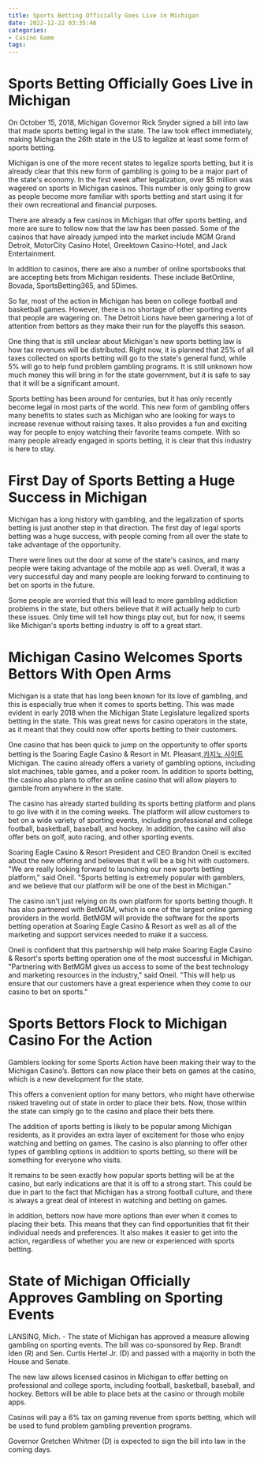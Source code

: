 ```yaml
---
title: Sports Betting Officially Goes Live in Michigan
date: 2022-12-22 03:35:46
categories:
- Casino Game
tags:
---
```



#  Sports Betting Officially Goes Live in Michigan

On October 15, 2018, Michigan Governor Rick Snyder signed a bill into law that made sports betting legal in the state. The law took effect immediately, making Michigan the 26th state in the US to legalize at least some form of sports betting.

Michigan is one of the more recent states to legalize sports betting, but it is already clear that this new form of gambling is going to be a major part of the state's economy. In the first week after legalization, over $5 million was wagered on sports in Michigan casinos. This number is only going to grow as people become more familiar with sports betting and start using it for their own recreational and financial purposes.

There are already a few casinos in Michigan that offer sports betting, and more are sure to follow now that the law has been passed. Some of the casinos that have already jumped into the market include MGM Grand Detroit, MotorCity Casino Hotel, Greektown Casino-Hotel, and Jack Entertainment.

In addition to casinos, there are also a number of online sportsbooks that are accepting bets from Michigan residents. These include BetOnline, Bovada, SportsBetting365, and 5Dimes.

So far, most of the action in Michigan has been on college football and basketball games. However, there is no shortage of other sporting events that people are wagering on. The Detroit Lions have been garnering a lot of attention from bettors as they make their run for the playoffs this season.

One thing that is still unclear about Michigan's new sports betting law is how tax revenues will be distributed. Right now, it is planned that 25% of all taxes collected on sports betting will go to the state's general fund, while 5% will go to help fund problem gambling programs. It is still unknown how much money this will bring in for the state government, but it is safe to say that it will be a significant amount.

Sports betting has been around for centuries, but it has only recently become legal in most parts of the world. This new form of gambling offers many benefits to states such as Michigan who are looking for ways to increase revenue without raising taxes. It also provides a fun and exciting way for people to enjoy watching their favorite teams compete. With so many people already engaged in sports betting, it is clear that this industry is here to stay.

#  First Day of Sports Betting a Huge Success in Michigan

Michigan has a long history with gambling, and the legalization of sports betting is just another step in that direction. The first day of legal sports betting was a huge success, with people coming from all over the state to take advantage of the opportunity.

There were lines out the door at some of the state's casinos, and many people were taking advantage of the mobile app as well. Overall, it was a very successful day and many people are looking forward to continuing to bet on sports in the future.

Some people are worried that this will lead to more gambling addiction problems in the state, but others believe that it will actually help to curb these issues. Only time will tell how things play out, but for now, it seems like Michigan's sports betting industry is off to a great start.

#  Michigan Casino Welcomes Sports Bettors With Open Arms

Michigan is a state that has long been known for its love of gambling, and this is especially true when it comes to sports betting. This was made evident in early 2018 when the Michigan State Legislature legalized sports betting in the state. This was great news for casino operators in the state, as it meant that they could now offer sports betting to their customers.

One casino that has been quick to jump on the opportunity to offer sports betting is the Soaring Eagle Casino & Resort in Mt. Pleasant,[카지노 사이트](https://choegocasino.com/) Michigan. The casino already offers a variety of gambling options, including slot machines, table games, and a poker room. In addition to sports betting, the casino also plans to offer an online casino that will allow players to gamble from anywhere in the state.

The casino has already started building its sports betting platform and plans to go live with it in the coming weeks. The platform will allow customers to bet on a wide variety of sporting events, including professional and college football, basketball, baseball, and hockey. In addition, the casino will also offer bets on golf, auto racing, and other sporting events.

Soaring Eagle Casino & Resort President and CEO Brandon Oneil is excited about the new offering and believes that it will be a big hit with customers. "We are really looking forward to launching our new sports betting platform," said Oneil. "Sports betting is extremely popular with gamblers, and we believe that our platform will be one of the best in Michigan."

The casino isn't just relying on its own platform for sports betting though. It has also partnered with BetMGM, which is one of the largest online gaming providers in the world. BetMGM will provide the software for the sports betting operation at Soaring Eagle Casino & Resort as well as all of the marketing and support services needed to make it a success.

Oneil is confident that this partnership will help make Soaring Eagle Casino & Resort's sports betting operation one of the most successful in Michigan. "Partnering with BetMGM gives us access to some of the best technology and marketing resources in the industry," said Oneil. "This will help us ensure that our customers have a great experience when they come to our casino to bet on sports."

#  Sports Bettors Flock to Michigan Casino For the Action

 Gamblers looking for some Sports Action have been making their way to the Michigan Casino’s. Bettors can now place their bets on games at the casino, which is a new development for the state.

This offers a convenient option for many bettors, who might have otherwise risked traveling out of state in order to place their bets. Now, those within the state can simply go to the casino and place their bets there.

The addition of sports betting is likely to be popular among Michigan residents, as it provides an extra layer of excitement for those who enjoy watching and betting on games. The casino is also planning to offer other types of gambling options in addition to sports betting, so there will be something for everyone who visits.

It remains to be seen exactly how popular sports betting will be at the casino, but early indications are that it is off to a strong start. This could be due in part to the fact that Michigan has a strong football culture, and there is always a great deal of interest in watching and betting on games.

In addition, bettors now have more options than ever when it comes to placing their bets. This means that they can find opportunities that fit their individual needs and preferences. It also makes it easier to get into the action, regardless of whether you are new or experienced with sports betting.

#  State of Michigan Officially Approves Gambling on Sporting Events

LANSING, Mich. - The state of Michigan has approved a measure allowing gambling on sporting events. The bill was co-sponsored by Rep. Brandt Iden (R) and Sen. Curtis Hertel Jr. (D) and passed with a majority in both the House and Senate.

The new law allows licensed casinos in Michigan to offer betting on professional and college sports, including football, basketball, baseball, and hockey. Bettors will be able to place bets at the casino or through mobile apps.

Casinos will pay a 6% tax on gaming revenue from sports betting, which will be used to fund problem gambling prevention programs.

Governor Gretchen Whitmer (D) is expected to sign the bill into law in the coming days.